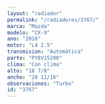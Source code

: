 ```yaml
---
layout: "radiador"
permalink: "/radiadores/3767/"
marca: "Mazda"
modelo: "CX-9"
ano: "2016"
motor: "L4 2.5"
transmision: "Automática"
parte: "PY8V15200"
clima: "Con clima"
alto: "18 7/8"
ancho: "28 11/16"
observaciones: "Turbo"
id: "3767"
---
```


